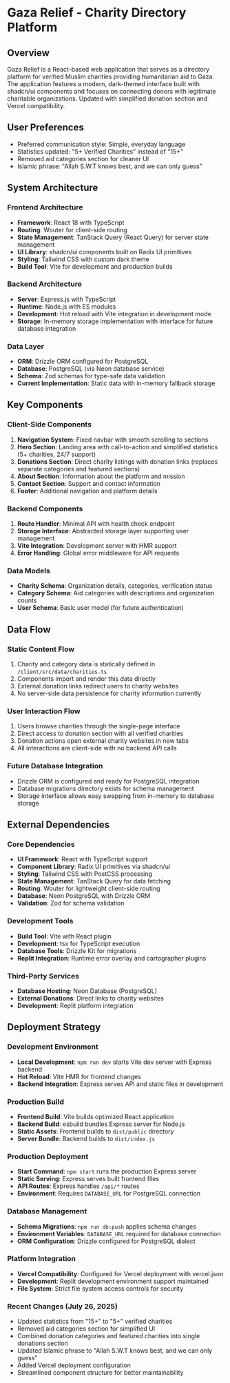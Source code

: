# Gaza Relief - Charity Directory Platform

## Overview
Gaza Relief is a React-based web application that serves as a directory platform for verified Muslim charities providing humanitarian aid to Gaza. The application features a modern, dark-themed interface built with shadcn/ui components and focuses on connecting donors with legitimate charitable organizations. Updated with simplified donation section and Vercel compatibility.

## User Preferences
- Preferred communication style: Simple, everyday language
- Statistics updated: "5+ Verified Charities" instead of "15+"
- Removed aid categories section for cleaner UI
- Islamic phrase: "Allah S.W.T knows best, and we can only guess"

## System Architecture

### Frontend Architecture
- **Framework**: React 18 with TypeScript
- **Routing**: Wouter for client-side routing
- **State Management**: TanStack Query (React Query) for server state management
- **UI Library**: shadcn/ui components built on Radix UI primitives
- **Styling**: Tailwind CSS with custom dark theme
- **Build Tool**: Vite for development and production builds

### Backend Architecture
- **Server**: Express.js with TypeScript
- **Runtime**: Node.js with ES modules
- **Development**: Hot reload with Vite integration in development mode
- **Storage**: In-memory storage implementation with interface for future database integration

### Data Layer
- **ORM**: Drizzle ORM configured for PostgreSQL
- **Database**: PostgreSQL (via Neon database service)
- **Schema**: Zod schemas for type-safe data validation
- **Current Implementation**: Static data with in-memory fallback storage

## Key Components

### Client-Side Components
1. **Navigation System**: Fixed navbar with smooth scrolling to sections
2. **Hero Section**: Landing area with call-to-action and simplified statistics (5+ charities, 24/7 support)
3. **Donations Section**: Direct charity listings with donation links (replaces separate categories and featured sections)
4. **About Section**: Information about the platform and mission
5. **Contact Section**: Support and contact information
6. **Footer**: Additional navigation and platform details

### Backend Components
1. **Route Handler**: Minimal API with health check endpoint
2. **Storage Interface**: Abstracted storage layer supporting user management
3. **Vite Integration**: Development server with HMR support
4. **Error Handling**: Global error middleware for API requests

### Data Models
- **Charity Schema**: Organization details, categories, verification status
- **Category Schema**: Aid categories with descriptions and organization counts
- **User Schema**: Basic user model (for future authentication)

## Data Flow

### Static Content Flow
1. Charity and category data is statically defined in `/client/src/data/charities.ts`
2. Components import and render this data directly
3. External donation links redirect users to charity websites
4. No server-side data persistence for charity information currently

### User Interaction Flow
1. Users browse charities through the single-page interface
2. Direct access to donation section with all verified charities
3. Donation actions open external charity websites in new tabs
4. All interactions are client-side with no backend API calls

### Future Database Integration
- Drizzle ORM is configured and ready for PostgreSQL integration
- Database migrations directory exists for schema management
- Storage interface allows easy swapping from in-memory to database storage

## External Dependencies

### Core Dependencies
- **UI Framework**: React with TypeScript support
- **Component Library**: Radix UI primitives via shadcn/ui
- **Styling**: Tailwind CSS with PostCSS processing
- **State Management**: TanStack Query for data fetching
- **Routing**: Wouter for lightweight client-side routing
- **Database**: Neon PostgreSQL with Drizzle ORM
- **Validation**: Zod for schema validation

### Development Tools
- **Build Tool**: Vite with React plugin
- **Development**: tsx for TypeScript execution
- **Database Tools**: Drizzle Kit for migrations
- **Replit Integration**: Runtime error overlay and cartographer plugins

### Third-Party Services
- **Database Hosting**: Neon Database (PostgreSQL)
- **External Donations**: Direct links to charity websites
- **Development**: Replit platform integration

## Deployment Strategy

### Development Environment
- **Local Development**: `npm run dev` starts Vite dev server with Express backend
- **Hot Reload**: Vite HMR for frontend changes
- **Backend Integration**: Express serves API and static files in development

### Production Build
- **Frontend Build**: Vite builds optimized React application
- **Backend Build**: esbuild bundles Express server for Node.js
- **Static Assets**: Frontend builds to `dist/public` directory
- **Server Bundle**: Backend builds to `dist/index.js`

### Production Deployment
- **Start Command**: `npm start` runs the production Express server
- **Static Serving**: Express serves built frontend files
- **API Routes**: Express handles `/api/*` routes
- **Environment**: Requires `DATABASE_URL` for PostgreSQL connection

### Database Management
- **Schema Migrations**: `npm run db:push` applies schema changes
- **Environment Variables**: `DATABASE_URL` required for database connection
- **ORM Configuration**: Drizzle configured for PostgreSQL dialect

### Platform Integration
- **Vercel Compatibility**: Configured for Vercel deployment with vercel.json
- **Development**: Replit development environment support maintained
- **File System**: Strict file system access controls for security

### Recent Changes (July 26, 2025)
- Updated statistics from "15+" to "5+" verified charities
- Removed aid categories section for simplified UI
- Combined donation categories and featured charities into single donations section
- Updated Islamic phrase to "Allah S.W.T knows best, and we can only guess"
- Added Vercel deployment configuration
- Streamlined component structure for better maintainability